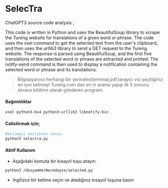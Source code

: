 # SelecTra

ChatGPT3 source code analysis ;

This code is written in Python and uses the BeautifulSoup library to scrape the Tureng website for translations of a given word or phrase. The code uses the xsel command to get the selected text from the user's clipboard, and then uses the urllib3 library to send a GET request to the Tureng website. The response is parsed using BeautifulSoup, and the first five translations of the selected word or phrase are extracted and printed. The notify-send command is then used to display a notification containing the selected word or phrase and its translations.

>Bilgisayarınız herhangi bir yerinden(terminal,pdf,tarayıcı vs)
>seçitiğiniz en son kelimeyi Tureng.com dan en-tr arama yapıp 
>ilk 5 sonucu ekrana bildirim olarak gönderen program.

#### Bağımlılıklar
```sh
xsel python3-bs4 python3-urllib3 libnotify-bin
```

#### Calistirmak için;
```sh
#kelimeyi sectikten sonra
python3 selectra.py
```

#### Aktif Kullanım
- Aşağıdaki komuta bir kısayol tuşu atayın. 
```sh
python3 /dosyamHerNeredeyse/selected.py
```
- Ingilizce bir kelime seçin ve atadığınız kısayol tuşuna basın
